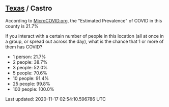 
## [Texas](/united-states/texas) / Castro

According to [MicroCOVID.org](http://microcovid.org),
the "Estimated Prevalence" of COVID in this county is 21.7%

If you interact with a certain number of people in this location
(all at once in a group, or spread out across the day), what is the chance that
1 or more of them has COVID?

- 1 person: 21.7%
- 2 people: 38.7%
- 3 people: 52.0%
- 5 people: 70.6%
- 10 people: 91.4%
- 25 people: 99.8%
- 100 people: 100.0%

Last updated: 2020-11-17 02:54:10.596786 UTC
